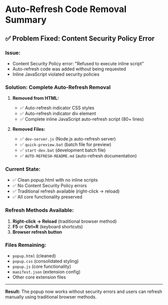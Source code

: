 # Auto-Refresh Code Removal Summary

## ✅ **Problem Fixed: Content Security Policy Error**

### **Issue:**
- Content Security Policy error: "Refused to execute inline script"
- Auto-refresh code was added without being requested
- Inline JavaScript violated security policies

### **Solution: Complete Auto-Refresh Removal**

1. **Removed from HTML:**
   - ✅ Auto-refresh indicator CSS styles
   - ✅ Auto-refresh indicator div element  
   - ✅ Complete inline JavaScript auto-refresh script (80+ lines)

2. **Removed Files:**
   - ✅ `dev-server.js` (Node.js auto-refresh server)
   - ✅ `quick-preview.bat` (batch file for preview)
   - ✅ `start-dev.bat` (development batch file)
   - ✅ `AUTO-REFRESH-README.md` (auto-refresh documentation)

### **Current State:**
- ✅ Clean popup.html with no inline scripts
- ✅ No Content Security Policy errors
- ✅ Traditional refresh available (right-click → reload)
- ✅ All core functionality preserved

### **Refresh Methods Available:**
1. **Right-click → Reload** (traditional browser method)
2. **F5** or **Ctrl+R** (keyboard shortcuts)
3. **Browser refresh button**

### **Files Remaining:**
- `popup.html` (cleaned)
- `popup.css` (consolidated styling)
- `popup.js` (core functionality)
- `manifest.json` (extension config)
- Other core extension files

---
**Result:** The popup now works without security errors and users can refresh manually using traditional browser methods.
